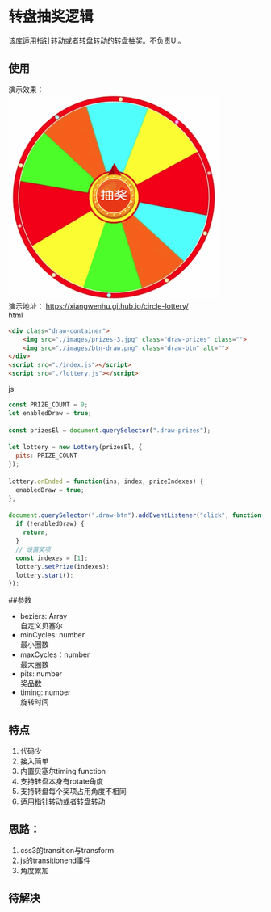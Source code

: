 # 转盘抽奖逻辑
该库适用指针转动或者转盘转动的转盘抽奖。不负责UI。

## 使用
演示效果：  
![xx](./docs/cLottery.gif)   
演示地址： https://xiangwenhu.github.io/circle-lottery/  
html
```html
<div class="draw-container">
    <img src="./images/prizes-3.jpg" class="draw-prizes" class="">
    <img src="./images/btn-draw.png" class="draw-btn" alt="">   
</div>
<script src="./index.js"></script>
<script src="./lottery.js"></script>

```
js
```js
const PRIZE_COUNT = 9;
let enabledDraw = true;

const prizesEl = document.querySelector(".draw-prizes");

let lottery = new Lottery(prizesEl, {
  pits: PRIZE_COUNT
});

lottery.onEnded = function(ins, index, prizeIndexes) {
  enabledDraw = true;
};

document.querySelector(".draw-btn").addEventListener("click", function() {
  if (!enabledDraw) {
    return;
  }
  // 设置奖项
  const indexes = [1];
  lottery.setPrize(indexes);
  lottery.start();
});

```
##参数
* beziers: Array   
自定义贝塞尔
* minCycles: number  
最小圈数
* maxCycles：number   
最大圈数   
* pits: number  
奖品数
* timing: number  
旋转时间



## 特点
1. 代码少
2. 接入简单
3. 内置贝塞尔timing function
4. 支持转盘本身有rotate角度
5. 支持转盘每个奖项占用角度不相同
6. 适用指针转动或者转盘转动



## 思路：
1. css3的transition与transform
2. js的transitionend事件
3. 角度累加



## 待解决
